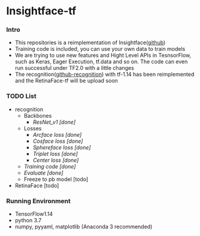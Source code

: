 # Insightface-tf

### Intro
- This repositories is a reimplementation of Insightface([github](https://github.com/deepinsight/insightface))
- Training code is included, you can use your own data to train models
- We are trying to use new features and Hight Level APIs in TesnsorFlow, such as Keras, Eager Execution, tf.data and so on. The code can even run successful under TF2.0 with a little changes
- The recognition([github-recognition](https://github.com/Fei-Wang/insightface/tree/master/recognition)) with tf-1.14 has been reimplemented and the RetinaFace-tf will be upload soon

### TODO List
- recognition
    - Backbones
        - _ResNet_v1 [done]_
    - Losses
        - _Arcface loss [done]_
        - _Cosface loss [done]_
        - _Sphereface loss [done]_
        - _Triplet loss [done]_
        - _Center loss [done]_
    - _Training code [done]_
    - _Evaluate [done]_
    - Freeze to pb model [todo]
- RetinaFace [todo]

### Running Environment
- TensorFlow1.14
- python 3.7
- numpy, pyyaml, matplotlib (Anaconda 3 recommended)
